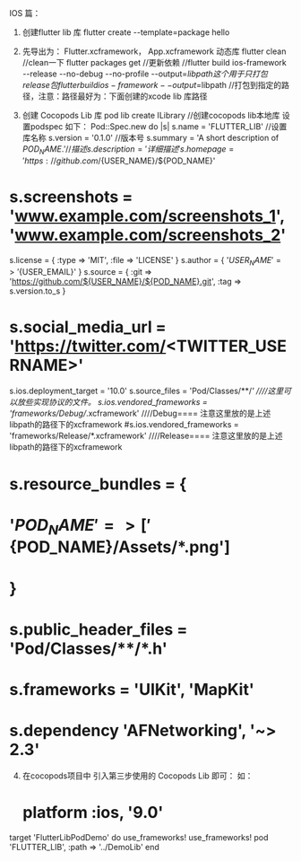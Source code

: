 IOS 篇：
1. 创建flutter lib 库
 flutter create --template=package hello

2. 先导出为： Flutter.xcframework， App.xcframework 动态库
   flutter clean //clean一下
   flutter packages get //更新依赖
   //flutter build ios-framework --release --no-debug --no-profile --output=$libpath 这个用于只打包release包
   flutter build ios-framework --output=$libpath //打包到指定的路径，注意：路径最好为：下面创建的xcode lib 库路径
3. 创建 Cocopods Lib 库
   pod lib create ILibrary //创建cocopods lib本地库
   设置podspec 如下：
     Pod::Spec.new do |s|
  s.name             = 'FLUTTER_LIB' //设置库名称
  s.version          = '0.1.0' //版本号
  s.summary          = 'A short description of ${POD_NAME}.' //描述
  s.description      = '详细描述'
  s.homepage         = 'https://github.com/${USER_NAME}/${POD_NAME}'
  # s.screenshots     = 'www.example.com/screenshots_1', 'www.example.com/screenshots_2'
  s.license          = { :type => 'MIT', :file => 'LICENSE' }
  s.author           = { '${USER_NAME}' => '${USER_EMAIL}' }
  s.source           = { :git => 'https://github.com/${USER_NAME}/${POD_NAME}.git', :tag => s.version.to_s }
  # s.social_media_url = 'https://twitter.com/<TWITTER_USERNAME>'
  s.ios.deployment_target = '10.0'
  s.source_files = 'Pod/Classes/**/*' ////这里可以放些实现协议的文件。
  s.ios.vendored_frameworks = 'frameworks/Debug/*.xcframework'   ////Debug==== 注意这里放的是上述libpath的路径下的xcframework
  #s.ios.vendored_frameworks = 'frameworks/Release/*.xcframework' ////Release==== 注意这里放的是上述libpath的路径下的xcframework
  # s.resource_bundles = {
  #   '${POD_NAME}' => ['${POD_NAME}/Assets/*.png']
  # }
  # s.public_header_files = 'Pod/Classes/**/*.h'
  # s.frameworks = 'UIKit', 'MapKit'
  # s.dependency 'AFNetworking', '~> 2.3'
4. 在cocopods项目中 引入第三步使用的 Cocopods Lib 即可：
   如： 
    # platform :ios, '9.0'
  target 'FlutterLibPodDemo' do
    use_frameworks!
    use_frameworks!
    pod 'FLUTTER_LIB', :path => '../DemoLib'
  end
